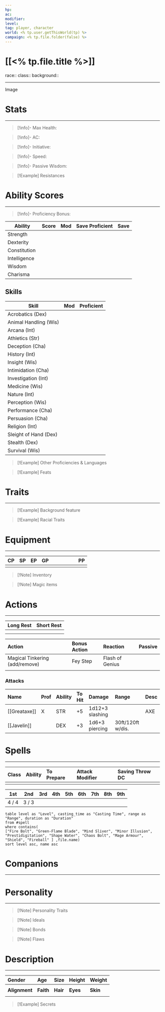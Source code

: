 ```yaml
---
hp:
ac: 
modifier: 
level: 
tag: player, character
world: <% tp.user.getThisWorld(tp) %>
campaign: <% tp.file.folder(false) %>
---
```



# [[<% tp.file.title %>]]
race:: 
class:: 
background::

---
Image

# Stats
---

>[!info]- Max Health: 
 
 >[!info]- AC: 
 
 >[!info]- Initiative: 

 >[!info]- Speed: 

>[!info]- Passive Wisdom:

>[!Example] Resistances


# Ability Scores
---
>[!info]- Proficiency Bonus: 

| Ability            | Score | Mod | Save Proficient | Save |
| ------------------ | ----- | --- |:-:| ---- |
|Strength  |       |     |  |      |
|Dexterity |  |     |                 |      |
|Constitution |  |     |                 |      |
|Intelligence |       |     |                 |      |
|Wisdom|       |     |                 |      |
|Charisma|       |     |                 |      |


## Skills

| Skill                 | Mod | Proficient |
| --------------------- | --- |:-:|
| Acrobatics (Dex)      |     |  |
| Animal Handling (Wis) |     |            |
| Arcana (Int)          |     |            |
| Athletics (Str)       |     |            |
| Deception (Cha)       |     |            |
| History (Int)         |     |            |
| Insight (Wis)         |     |            |
| Intimidation (Cha)    |     |            |
| Investigation (Int)   |     |            |
| Medicine (Wis)        |     |            |
| Nature (Int)          |     |            |
| Perception (Wis)      |     |            |
| Performance (Cha)     |     |            |
| Persuasion (Cha)      |     |            |
| Religion (Int)        |     |            |
| Sleight of Hand (Dex) |     |            |
| Stealth (Dex)         |     |            |
| Survival (Wis)        |     |            |


>[!Example] Other Proficiencies & Languages

>[!Example] Feats


# Traits
---



>[!Example] Background feature

>[!Example] Racial Traits


# Equipment
---

|CP|SP|EP|GP         |PP  |
|:--- |:--- |:--|:--- | --- |
|  |  |     |     |     |

>[!Note] Inventory

>[!Note] Magic items


# Actions
---

| Long Rest                      | Short Rest |
|:------------------------------ |:---------- |
|  |  |
|                                |            |

|Action|Bonus Action|Reaction|Passive|
|:--|:--|:--|:--|
|Magical Tinkering (add/remove) |Fey Step|Flash of Genius |   |
|  |  |  |   |


### Attacks

|Name| Prof | Ability | To Hit | Damage | Range |  Desc   |
|:---- |:---- |:------- |:------ |:------ |:----- | --- |
|[[Greataxe]]|X|STR|+5 |1d12+3 slashing|  |AXE|
|[[Javelin]]|  |DEX|+3|1d6+3 piercing|30ft/120ft w/dis. |  |


# Spells
---

| Class | Ability | To Prepare | Attack Modifier | Saving Throw DC | 
|:----- |:------- |:---------- |:--------------- |:--------------- |
|       |         |            |                 |                 |

| 1st   | 2nd   | 3rd | 4th | 5th |6th|7th|8th|9th|
| ----- | ----- | --- | --- | --- | --- | --- | --- | --- |
| 4 / 4 | 3 / 3 |     |     |     |     |   |   |   |

```dataview
table level as "Level", casting_time as "Casting Time", range as "Range", duration as "Duration"
from #spell 
where contains(
["Fire Bolt", "Green-Flame Blade", "Mind Sliver", "Minor Illusion", "Prestidigitation", "Shape Water", "Chaos Bolt", "Mage Armour", "Shield", "Fireball" ] ,file.name)
sort level asc, name asc
```

# Companions
---

# Personality
---
>[!Note] Personality Traits

>[!Note] Ideals

>[!Note] Bonds

>[!Note] Flaws

# Description
---

| Gender        | Age       | Size     | Height   | Weight   |
|:------------- |:--------- |:-------- |:-------- |:-------- |
|               |           |          |          |          |
| **Alignment** | **Faith** | **Hair** | **Eyes** | **Skin** | 
|               |           |          |          |          |


>[!Example] Secrets

